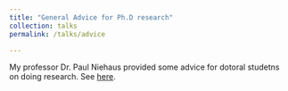 ```yaml
---
title: "General Advice for Ph.D research"
collection: talks
permalink: /talks/advice

---
```


My professor Dr. Paul Niehaus provided some advice for dotoral studetns on doing research. See [here](https://medium.com/@paul.niehaus/doing-research-18cb310529e0).
